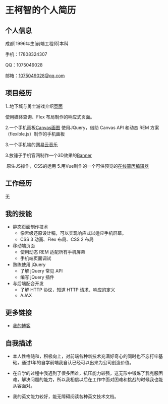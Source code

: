 # 王柯智的个人简历

## 个人信息

成都|1996年生|前端工程师|本科

手机：17808324307

QQ：1075049028

邮箱：1075049028@qq.com

## 项目经历

1..地下城与勇士游戏介绍[页面](https://ygamilight.github.io/SimplePage/)

使用媒体查询、Flex 布局制作的响应式页面。

2.一个手机画板[Canvas画图](https://ygamilight.github.io/mobile-drawing-board/index.html)
使用JQuery，借助 Canvas API 和动态 REM 方案（flexible.js）制作的手机画板

3.一个手机端的[网易云音乐](yagamilight.top/home.html)

3.放锤子手机官网制作一个3D效果的[Banner](https://ygamilight.github.io/my3DBanner/index.html)

  ​ 原生JS操作，CSS的运用
5.用Vue制作的一个可供预览的[在线简历编辑器](https://ygamilight.github.io/Vue-Resume/VueResume/dist/)

## 工作经历

无

## 我的技能

- 静态页面制作技术
  - 像素级还原设计稿，可以实现响应式以适应手机屏幕。
  - CSS 3 动画、Flex 布局、CSS 2 布局
- 移动端页面
  - 使用动态 REM 适配所有手机屏幕
  - 手机端页面调试
- 熟练使用 jQuery
  - 了解 jQuery 常见 API
  - 编写 jQuery 插件
- 与后端配合开发
  - 了解 HTTP 协议，知道 HTTP 请求、响应的定义
  - AJAX

## 更多链接

- [我的博客](http://www.jianshu.com/u/ed26b1914136)

## 自我描述

- 本人性格随和，积极向上，对前端各种新技术充满好奇心的同时也不忘打牢基础，通过1年的自学前端我自认已经可以出来为公司创造价值。

- 在自学的过程中我遇到了很多困难，抗压能力较强，这无形中锻炼了我克服困难，解决问题的能力，所以我相信以后在工作中面对困难和挑战的时候我也能从容面对。
- 我的英文能力较好，能无障碍阅读各种英文技术文档。
